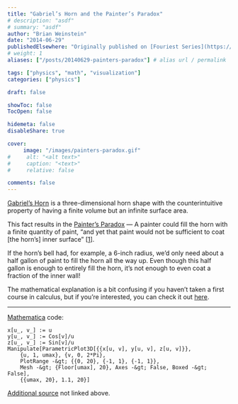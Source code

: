 ```yaml
---
title: "Gabriel’s Horn and the Painter’s Paradox"
# description: "asdf"
# summary: "asdf"
author: "Brian Weinstein"
date: "2014-06-29"
publishedElsewhere: "Originally published on [Fouriest Series](https://fouriestseries.tumblr.com/post/90296337418/gabriels-horn-and-the-painters-paradox)"
# weight: 1
aliases: ["/posts/20140629-painters-paradox"] # alias url / permalink

tags: ["physics", "math", "visualization"]
categories: ["physics"]

draft: false

showToc: false
TocOpen: false

hidemeta: false
disableShare: true

cover:
     image: "/images/painters-paradox.gif"
#     alt: "<alt text>"
#     caption: "<text>"
#     relative: false

comments: false
---
```


[Gabriel’s Horn](http://en.wikipedia.org/wiki/Gabriel) is a three-dimensional horn shape with the counterintuitive property of having a finite volume but an infinite surface area.

This fact results in the [Painter’s Paradox](http://en.wikipedia.org/wiki/Gabriel) — A painter could fill the horn with a finite quantity of paint, “and yet that paint would not be sufficient to coat [the horn’s] inner surface” [[1](http://en.wikipedia.org/wiki/Gabriel)].

If the horn’s bell had, for example, a 6-inch radius, we’d only need about a half gallon of paint to fill the horn all the way up. Even though this half gallon is enough to entirely fill the horn, it’s not enough to even coat a fraction of the inner wall!

The mathematical explanation is a bit confusing if you haven’t taken a first course in calculus, but if you’re interested, you can check it out [here](http://mathworld.wolfram.com/GabrielsHorn.html).

---

[Mathematica](http://www.wolfram.com/mathematica/) code:

```
x[u_, v_] := u
y[u_, v_] := Cos[v]/u
z[u_, v_] := Sin[v]/u
Manipulate[ParametricPlot3D[{{x[u, v], y[u, v], z[u, v]}},
    {u, 1, umax}, {v, 0, 2*Pi},
    PlotRange -&gt; {{0, 20}, {-1, 1}, {-1, 1}},
    Mesh -&gt; {Floor[umax], 20}, Axes -&gt; False, Boxed -&gt; False],
    {{umax, 20}, 1.1, 20}]
```

[Additional source](http://tocontriveandjive.wordpress.com/2014/02/25/gabriels-horn-and-the-painters-paradox/) not linked above.
